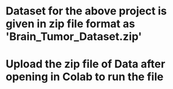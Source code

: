 # Dataset for the above project is given in zip file format as 'Brain_Tumor_Dataset.zip'
# Upload the zip file of Data after opening in Colab to run the file
